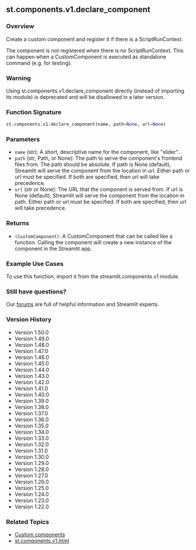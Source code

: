 ## st.components.v1.declare_component
### Overview
Create a custom component and register it if there is a ScriptRunContext.

The component is not registered when there is no ScriptRunContext. This can happen when a CustomComponent is executed as standalone command (e.g. for testing).

### Warning
Using st.components.v1.declare_component directly (instead of importing its module) is deprecated and will be disallowed in a later version.

### Function Signature
```python
st.components.v1.declare_component(name, path=None, url=None)
```

### Parameters
* `name` (str): A short, descriptive name for the component, like "slider".
* `path` (str, Path, or None): The path to serve the component's frontend files from. The path should be absolute. If path is None (default), Streamlit will serve the component from the location in url. Either path or url must be specified. If both are specified, then url will take precedence.
* `url` (str or None): The URL that the component is served from. If url is None (default), Streamlit will serve the component from the location in path. Either path or url must be specified. If both are specified, then url will take precedence.

### Returns
* `(CustomComponent)`: A CustomComponent that can be called like a function. Calling the component will create a new instance of the component in the Streamlit app.

### Example Use Cases
To use this function, import it from the streamlit.components.v1 module.

### Still have questions?
Our [forums](https://discuss.streamlit.io) are full of helpful information and Streamlit experts.

### Version History
* Version 1.50.0
* Version 1.49.0
* Version 1.48.0
* Version 1.47.0
* Version 1.46.0
* Version 1.45.0
* Version 1.44.0
* Version 1.43.0
* Version 1.42.0
* Version 1.41.0
* Version 1.40.0
* Version 1.39.0
* Version 1.38.0
* Version 1.37.0
* Version 1.36.0
* Version 1.35.0
* Version 1.34.0
* Version 1.33.0
* Version 1.32.0
* Version 1.31.0
* Version 1.30.0
* Version 1.29.0
* Version 1.28.0
* Version 1.27.0
* Version 1.26.0
* Version 1.25.0
* Version 1.24.0
* Version 1.23.0
* Version 1.22.0

### Related Topics
* [Custom components](/develop/api-reference/custom-components)
* [st.components.v1.html](/develop/api-reference/custom-components/st.components.v1.html)